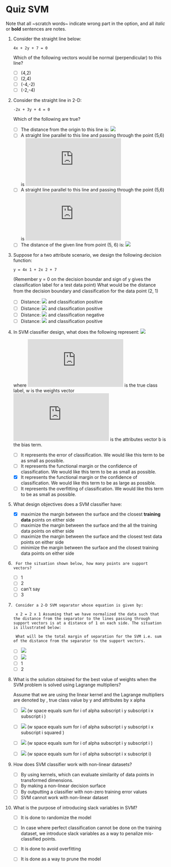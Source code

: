 # Quiz SVM

Note that all ~scratch words~ indicate wrong part in the option, and all
_italic_ or __bold__ sentences are notes.

1.  Consider the straight line below:

        4x + 2y + 7 = 0
        
    Which of the following vectors would be normal (perpendicular) to this line?
    
    -   [ ] (4,2)
    -   [ ] (2,4)
    -   [ ] (-4,-2)
    -   [ ] (-2,-4)

2.  Consider the straight line in 2-D:

        -2x + 3y + 4 = 0
    
    Which of the following are true?
    
    -   [ ] The distance from the origin to this line is: ![](http://latex.codecogs.com/svg.latex?\frac{4}{\sqrt{13}})
    -   [ ] A straight line parallel to this line and passing through the point (5,6) is ![](http://latex.codecogs.com/svg.latex?-2x+3y-8=0)
    -   [ ] A straight line parallel to this line and passing through the point (5,6) is ![](http://latex.codecogs.com/svg.latex?-2x+3y+8=0)
    -   [ ] The distance of the given line from point (5, 6) is: ![](http://latex.codecogs.com/svg.latex?\frac{12}{\sqrt{13}})

3.  Suppose for a two attribute scenario, we design the following decision function:

        y = 4x 1 + 2x 2 + 7
    
    (Remember y = 0 on the decision boundar and sign of y gives the classiﬁcation label for a test data point) What would be the distance from the decision boundary and classiﬁcation for the data point (2, 1)

    - [ ] Distance: ![](http://latex.codecogs.com/svg.latex?\frac{17}{\sqrt{20}}) and classification positive
    - [ ] Distance: ![](http://latex.codecogs.com/svg.latex?\frac{17}{\sqrt{10}}) and classification positive
    - [ ] Distance: ![](http://latex.codecogs.com/svg.latex?\frac{17}{\sqrt{20}}) and classification negative
    - [ ] Distance: ![](http://latex.codecogs.com/svg.latex?\frac{17}{4}) and classification positive

4.  In SVM classifier design, what does the following represent: ![](http://latex.codecogs.com/svg.latex?y_i(w^Tx_i+b))

    where ![](http://latex.codecogs.com/svg.latex?y_i) is the true class label, w is the weights vector ![](http://latex.codecogs.com/svg.latex?x_i) is the attributes vector b is the bias term.
    
    -   [ ] It represents the error of classiﬁcation. We would like this term to be as small as possible.
    -   [ ] It represents the functional margin or the confidence of classification. We would like this term to be as small as possible.
    -   [X] It represents the functional margin or the confidence of classification. We would like this term to be as large as possible. 
    -   [ ] It represents the overﬁtting of classification. We would like this term to be as small as possible.

5.  What design objectives does a SVM classifier have:

    -   [X] maximize the margin between the surface and the closest __training data__ points on either side 
    -   [ ] maximize the margin between the surface and the all the training data points on either side
    -   [ ] maximize the margin between the surface and the closest test data points on either side 
    -   [ ] minimize the margin between the surface and the closest training data points on either side

6.      For the situation shown below, how many points are support vectors?

    -   [ ] 1 
    -   [ ] 2
    -   [ ] can't say 
    -   [ ] 3

7.      Consider a 2-D SVM separator whose equation is given by:

        x 2 = 2 x 1 Assuming that we have normalized the data such that the distance from the separator to the lines passing through support vectors is at a distance of 1 on each side. The situation is illustrated below:

        What will be the total margin of separation for the SVM i.e. sum of the distance from the separator to the support vectors.
        
    -   [ ] ![](http://latex.codecogs.com/svg.latex?\frac{2}{\sqrt{5}})
    -   [ ] ![](http://latex.codecogs.com/svg.latex?\frac{1}{\sqrt{5}})
    -   [ ] 1
    -   [ ] 2       

8.  What is the solution obtained for the best value of weights when the SVM problem is solved using Lagrange multipliers?

    Assume that we are using the linear kernel and the Lagrange multipliers are denoted by , true class value by y and attributes by x alpha 
        
    -   [ ] ![](http://latex.codecogs.com/svg.latex?w=\sum_i{\alpha_iy_ix_i}) (w space equals sum for i of alpha subscript i y subscript i x subscript i )
    
    -   [ ] ![](http://latex.codecogs.com/svg.latex?w=\sum_i{\alpha_iy_ix_i^2}) (w space equals sum for i of alpha subscript i y subscript i x subscript i squared )
    -   [ ] ![](http://latex.codecogs.com/svg.latex?w=\sum_i{\alpha_iy_i) (w space equals sum for i of alpha subscript i y subscript i )
    -   [ ] ![](http://latex.codecogs.com/svg.latex?w=\sum_i{\alpha_ix_i) (w space equals sum for i of alpha subscript i x subscript i)
        
9.  How does SVM classiﬁer work with non-linear datasets?

    -   [ ] By using kernels, which can evaluate similarity of data points in transformed dimensions. 
    -   [ ] By making a non-linear decision surface
    -   [ ] By outputting a classiﬁer with non-zero training error values 
    -   [ ] SVM cannot work with non-linear dataset

10. What is the purpose of introducing slack variables in SVM?

    -   [ ] It is done to randomize the model 
    -   [ ] In case where perfect classification cannot be done on the training dataset, we introduce slack variables as a way to penalize mis-classified points. 
    -   [ ] It is done to avoid overfitting 
    -   [ ] It is done as a way to prune the model





